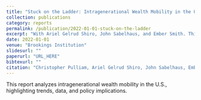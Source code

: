```yaml
---
title: "Stuck on the Ladder: Intragenerational Wealth Mobility in the United States"
collection: publications
category: reports
permalink: /publication/2022-01-01-stuck-on-the-ladder
excerpt: "With Ariel Gelrud Shiro, John Sabelhaus, and Ember Smith. This report examines wealth mobility in the United States."
date: 2022-01-01
venue: "Brookings Institution"
slidesurl: ""
paperurl: "URL_HERE"
bibtexurl: ""
citation: "Christopher Pulliam, Ariel Gelrud Shiro, John Sabelhaus, Ember Smith. (2022). &quot;Stuck on the Ladder: Intragenerational Wealth Mobility in the United States.&quot; <i>Brookings Institution</i>."
---
```

This report analyzes intragenerational wealth mobility in the U.S., highlighting trends, data, and policy implications.
